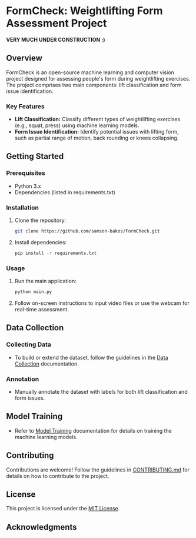 # FormCheck: Weightlifting Form Assessment Project

**VERY MUCH UNDER CONSTRUCTION :)**

## Overview

FormCheck is an open-source machine learning and computer vision project designed for assessing people's form during weightlifting exercises. The project comprises two main components: lift classification and form issue identification.

### Key Features

- **Lift Classification:** Classify different types of weightlifting exercises (e.g., squat, press) using machine learning models.
- **Form Issue Identification:** Identify potential issues with lifting form, such as partial range of motion, back rounding or knees collapsing.

## Getting Started

### Prerequisites

- Python 3.x
- Dependencies (listed in requirements.txt)

### Installation

1. Clone the repository:

   ```bash
   git clone https://github.com/samson-bakos/FormCheck.git
   ```

2. Install dependencies:

   ```bash
   pip install -r requirements.txt
   ```

### Usage

1. Run the main application:

   ```bash
   python main.py
   ```

2. Follow on-screen instructions to input video files or use the webcam for real-time assessment.

## Data Collection

### Collecting Data

- To build or extend the dataset, follow the guidelines in the [Data Collection](./docs/data-collection.md) documentation.

### Annotation

- Manually annotate the dataset with labels for both lift classification and form issues.

## Model Training

- Refer to [Model Training](./docs/model-training.md) documentation for details on training the machine learning models.

## Contributing

Contributions are welcome! Follow the guidelines in [CONTRIBUTING.md](CONTRIBUTING.md) for details on how to contribute to the project.

## License

This project is licensed under the [MIT License](LICENSE).

## Acknowledgments

